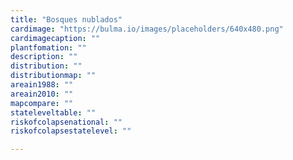 ```yaml
---
title: "Bosques nublados"
cardimage: "https://bulma.io/images/placeholders/640x480.png"
cardimagecaption: ""
plantfomation: ""
description: ""
distribution: ""
distributionmap: ""
areain1988: ""
areain2010: ""
mapcompare: ""
stateleveltable: ""
riskofcolapsenational: ""
riskofcolapsestatelevel: ""

---
```

